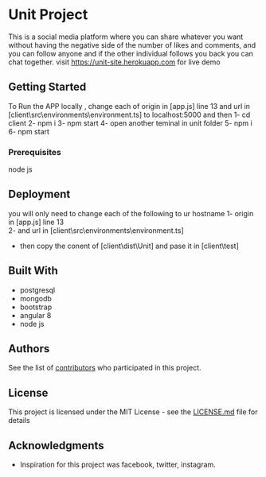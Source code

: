 # Unit Project

This is a social media platform where you can share whatever you want without having the negative side of the number of likes and comments, and you can follow anyone and if the other individual follows you back you can chat together.
visit https://unit-site.herokuapp.com for live demo

## Getting Started

To Run the APP locally , change each of origin in [app.js] line 13 and url in [client\src\environments\environment.ts] to localhost:5000 
and then
1- cd client 
2- npm i 
3- npm start
4- open another teminal in unit folder 
5- npm i 
6- npm start

### Prerequisites

node js

## Deployment

you will only need to change each of the following to ur hostname 
1- origin in [app.js] line 13  
2- and url in [client\src\environments\environment.ts] 
- then copy the conent of [client\dist\Unit] and pase it in [client\test]

## Built With
* postgresql
* mongodb
* bootstrap
* angular 8
* node js

## Authors

See the list of [contributors](https://github.com/B24-Team/Unit/graphs/contributors) who participated in this project.


## License

This project is licensed under the MIT License - see the [LICENSE.md](LICENSE.md) file for details

## Acknowledgments

* Inspiration for this project was facebook, twitter, instagram.
